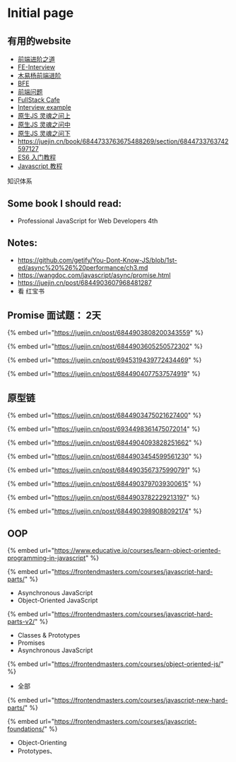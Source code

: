 # Initial page

## 有用的website

* [前端进阶之道](https://yuchengkai.cn/docs/frontend/)
* [FE-Interview](http://interview.poetries.top/)
* [木易杨前端进阶](https://muyiy.cn/question/)
* [BFE](https://bigfrontend.dev/question)
* [前端问题](https://github.com/paddingme/Front-end-Web-Development-Interview-Question)
* [FullStack Cafe](https://www.fullstack.cafe/interview-questions/javascript)
* [Interview example](https://underdog.io/blog/interviewing-a-front-end-developer)
* [原生JS 灵魂之问上](https://juejin.cn/post/6844903974378668039)
* [原生JS 灵魂之问中](https://juejin.cn/post/6844903986479251464)
* [原生JS 灵魂之问下](https://juejin.cn/post/6844904004007247880)
* https://juejin.cn/book/6844733763675488269/section/6844733763742597127
* [ES6 入门教程](https://es6.ruanyifeng.com/)
* [Javascript 教程](https://wangdoc.com/javascript/)

知识体系



## Some book I should read:

* Professional JavaScript for Web Developers 4th





## Notes:

* https://github.com/getify/You-Dont-Know-JS/blob/1st-ed/async%20%26%20performance/ch3.md
* https://wangdoc.com/javascript/async/promise.html
* https://juejin.cn/post/6844903607968481287
* 看 红宝书



## Promise 面试题：  2天

{% embed url="https://juejin.cn/post/6844903808200343559" %}

{% embed url="https://juejin.cn/post/6844903605250572302" %}

{% embed url="https://juejin.cn/post/6945319439772434469" %}

{% embed url="https://juejin.cn/post/6844904077537574919" %}





## 原型链

{% embed url="https://juejin.cn/post/6844903475021627400" %}

{% embed url="https://juejin.cn/post/6934498361475072014" %}



{% embed url="https://juejin.cn/post/6844904093828251662" %}



{% embed url="https://juejin.cn/post/6844903454599561230" %}



{% embed url="https://juejin.cn/post/6844903567375990791" %}



{% embed url="https://juejin.cn/post/6844903797039300615" %}

{% embed url="https://juejin.cn/post/6844903782229213197" %}



{% embed url="https://juejin.cn/post/6844903989088092174" %}



## OOP

{% embed url="https://www.educative.io/courses/learn-object-oriented-programming-in-javascript" %}







{% embed url="https://frontendmasters.com/courses/javascript-hard-parts/" %}

* Asynchronous JavaScript
* Object-Oriented JavaScript



{% embed url="https://frontendmasters.com/courses/javascript-hard-parts-v2/" %}

* Classes & Prototypes
* Promises
* Asynchronous JavaScript

{% embed url="https://frontendmasters.com/courses/object-oriented-js/" %}

* 全部



{% embed url="https://frontendmasters.com/courses/javascript-new-hard-parts/" %}



{% embed url="https://frontendmasters.com/courses/javascript-foundations/" %}



* Object-Orienting
* Prototypes、








